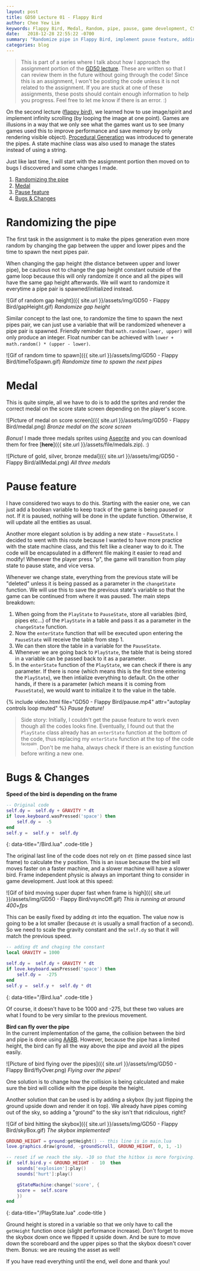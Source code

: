 ```yaml
---
layout: post
title: GD50 Lecture 01 - Flappy Bird
author: Chee Yew Lim
keywords: Flappy Bird, Medal, Random, pipe, pause, game development, CS50, GD50 
date:   2018-12-28 22:55:22 -0700
summary: "Randomize pipe in Flappy Bird, implement pause feature, adding medal, and some bugs fix"
categories: blog
---
```


> This is part of a series where I talk about how I approach the assignment portion of the [GD50 lecture][online-course]. These are written so that I can review them in the future without going through the code! Since this is an assignment, I won't be posting the code unless it is not related to the assignment. If you are stuck at one of these assignments, these posts should contain enough information to help you progress. Feel free to let me know if there is an error. :)

On the second lecture ([flappy bird][flappy-bird]), we learned how to use image/spirit and implement infinity scrolling (by looping the image at one point). Games are illusions in a way that we only see what the games want us to see (many games used this to improve performance and save memory by only rendering visible object). [Procedural Generation][procedural-generation] was introduced to generate the pipes. A state machine class was also used to manage the states instead of using a string.

Just like last time, I will start with the assignment portion then moved on to bugs I discovered and some changes I made.

1. [Randomizing the pipe](#randomizing-the-pipe)
2. [Medal](#medal)
3. [Pause feature](#pause-feature)
4. [Bugs & Changes](#bugs--changes)

# Randomizing the pipe

The first task in the assignment is to make the pipes generation even more random by changing the gap between the upper and lower pipes and the time to spawn the next pipes pair.

When changing the gap height (the distance between upper and lower pipe), be cautious not to change the gap height constant outside of the game loop because this will only randomize it once and all the pipes will have the same gap height afterwards. We will want to randomize it everytime a pipe pair is spawned/initialized instead.

![Gif of random gap height]({{ site.url }}/assets/img/GD50 - Flappy Bird/gapHeight.gif)
*Randomize gap height*

Similar concept to the last one, to randomize the time to spawn the next pipes pair, we can just use a variable that will be randomized whenever a pipe pair is spawned. Friendly reminder that `math.random(lower, upper)` will only produce an integer. Float number can be achieved with `lower + math.random() * (upper - lower)`.  

![Gif of random time to spawn]({{ site.url }}/assets/img/GD50 - Flappy Bird/timeToSpawn.gif)
*Randomize time to spawn the next pipes*

# Medal

This is quite simple, all we have to do is to add the sprites and render the correct medal on the score state screen depending on the player's score.

![Picture of medal on score screen]({{ site.url }}/assets/img/GD50 - Flappy Bird/medal.png)
*Bronze medal on the score screen*

*Bonus*! I made three medals sprites using [Aseprite][aseprite] and you can download them for free [**here**]({{ site.url }}/assets/file/medals.zip). :)

![Picture of gold, silver, bronze medal]({{ site.url }}/assets/img/GD50 - Flappy Bird/allMedal.png)
*All three medals*

# Pause feature

I have considered two ways to do this. Starting with the easier one, we can just add a boolean variable to keep track of the game is being paused or not. If it is paused, nothing will be done in the update function. Otherwise, it will update all the entities as usual.  

Another more elegant solution is by adding a new state - `PauseState`. I decided to went with this route because I wanted to have more practice with the state machine class, and this felt like a cleaner way to do it. The code will be encapsulated in a different file making it easier to read and modify! Whenever the player press "p", the game will transition from play state to pause state, and vice versa.

Whenever we change state, everything from the previous state will be "deleted" unless it is being passed as a parameter in the `changeState` function. We will use this to save the previous state's variable so that the game can be continued from where it was paused. The main steps breakdown:

1. When going from the `PlayState` to `PauseState`, store all variables (bird, pipes etc...) of the `PlayState` in a table and pass it as a parameter in the `changeState` function.
2. Now the `enterState` function that will be executed upon entering the `PauseState` will receive the table from step 1.
3. We can then store the table in a variable for the `PauseState`.
4. Whenever we are going back to `PlayState`, the table that is being stored in a variable can be passed back to it as a parameter.  
5. In the `enterState` function of the `PlayState`, we can check if there is any parameter. If there is none (which means this is the first time entering the `PlayState`), we then intialize everything to default. On the other hands, if there is a parameter (which means it is coming from `PauseState`), we would want to initialize it to the value in the table.

{% include video.html file="GD50 - Flappy Bird/pause.mp4" attr="autoplay controls loop muted" %}
*Pause feature!*

> Side story: Initially, I couldn't get the pause feature to work even though all the codes looks fine. Eventually, I found out that the `PlayState` class already has an `enterState` function at the bottom of the code, thus replacing my `enterState` function at the top of the code <sup><sup>facepalm</sup></sup>. Don't be me haha, always check if there is an existing function before writing a new one.  

# Bugs & Changes

**Speed of the bird is depending on the frame**

```lua
-- Original code
self.dy =  self.dy + GRAVITY * dt
if love.keyboard.wasPressed('space') then
    self.dy =  -5
end
self.y =  self.y +  self.dy
```
{: data-title="/Bird.lua" .code-title }

The original last line of the code does not rely on `dt` (time passed since last frame) to calculate the y position. This is an issue because the bird will moves faster on a faster machine, and a slower machine will have a slower bird. Frame independent physic is always an important thing to consider in game development. Just look at this speed:

![Gif of bird moving super duper fast when frame is high]({{ site.url }}/assets/img/GD50 - Flappy Bird/vsyncOff.gif)
*This is running at around 400+fps*  

This can be easily fixed by adding `dt` into the equation. The value now is going to be a lot smaller (because `dt` is usually a small fraction of a second). So we need to scale the gravity constant and the `self.dy` so that it will match the previous speed.

```lua
-- adding dt and chaging the constant
local GRAVITY = 1000

self.dy =  self.dy + GRAVITY * dt
if love.keyboard.wasPressed('space') then
    self.dy =  -275
end
self.y =  self.y +  self.dy * dt
```
{: data-title="/Bird.lua" .code-title }

Of course, it doesn't have to be 1000 and -275, but these two values are what I found to be very similar to the previous movement.

**Bird can fly over the pipe**  
In the current implementation of the game, the collision between the bird and pipe is done using [AABB][aabb]. However, because the pipe has a limited height, the bird can fly all the way above the pipe and avoid all the pipes easily.

![Picture of bird flying over the pipes]({{ site.url }}/assets/img/GD50 - Flappy Bird/flyOver.png)
*Flying over the pipes!*

One solution is to change how the collision is being calculated and make sure the bird will collide with the pipe despite the height.

Another solution that can be used is by adding a skybox (by just flipping the ground upside down and render it on top). We already have pipes coming out of the sky, so adding a "ground" to the sky isn't that ridiculous, right?

![Gif of bird hitting the skybox]({{ site.url }}/assets/img/GD50 - Flappy Bird/skyBox.gif)
*The skybox implemented!*

```lua
GROUND_HEIGHT = ground:getHeight() -- this line is in main.lua
love.graphics.draw(ground, -groundScroll, GROUND_HEIGHT, 0, 1, -1)

-- reset if we reach the sky. -10 so that the hitbox is more forgiving.
if  self.bird.y < GROUND_HEIGHT -  10  then
    sounds['explosion']:play()
    sounds['hurt']:play()

    gStateMachine:change('score', {
    score =  self.score
    })
end
```
{: data-title="/PlayState.lua" .code-title }

Ground height is stored in a variable so that we only have to call the `getHeight` function once (slight performance increase). Don't forget to move the skybox down once we flipped it upside down. And be sure to move down the scoreboard and the upper pipes so that the skybox doesn't cover them. Bonus: we are reusing the asset as well!

If you have read everything until the end, well done and thank you!

[flappy-bird]: https://en.wikipedia.org/wiki/Flappy_Bird
[aseprite]: https://www.aseprite.org/
[aabb]: https://en.wikipedia.org/wiki/Minimum_bounding_box#Axis-aligned_minimum_bounding_box
[procedural-generation]: https://en.wikipedia.org/wiki/Procedural_generation
[online-course]: https://courses.edx.org/courses/course-v1:HarvardX+CS50G+Games/course/